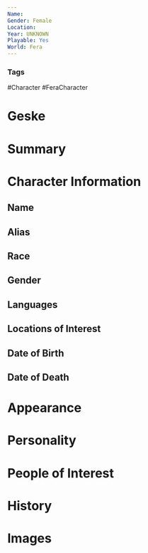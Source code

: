 ```yaml
---
Name: 
Gender: Female
Location: 
Year: UNKNOWN
Playable: Yes
World: Fera
---
```


### Tags
#Character #FeraCharacter 

# Geske

# Summary


# Character Information

## Name

## Alias

## Race

## Gender

## Languages

## Locations of Interest

## Date of Birth

## Date of Death

# Appearance

# Personality

# People of Interest

# History

# Images
